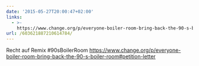 ```yaml
---
date: '2015-05-27T20:00:47+02:00'
links:
  - >-
    https://www.change.org/p/everyone-boiler-room-bring-back-the-90-s-boiler-room#petition-letter
url: /603621887210614784/
---
```

Recht auf Remix #90sBoilerRoom https://www.change.org/p/everyone-boiler-room-bring-back-the-90-s-boiler-room#petition-letter
